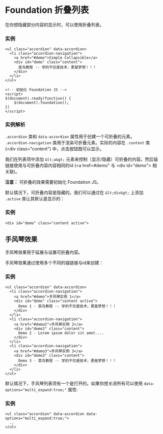 # Foundation 折叠列表

在你想隐藏部分内容的显示时，可以使用折叠列表。

### 实例

```
<ul class="accordion" data-accordion>
  <li class="accordion-navigation">
    <a href="#demo">Simple Collapsible</a>
    <div id="demo" class="content">
      菜鸟教程 -- 学的不仅是技术，更是梦想！！！
    </div>
  </li>
</ul>

<!-- 初始化 Foundation JS -->
<script>
$(document).ready(function() {
    $(document).foundation();
})
</script>
```

### 实例解析

`.accordion` 类和 `data-accordion` 属性用于创建一个可折叠的元素。 `.accordion-navigation` 类用于渲染可折叠元素。实际的内容在 `.content` 类 (&lt;div class="content") 中，点击按钮既可以显示。

我们在列表项中添加 `&lt;a&gt;` 元素来控制（显示/隐藏）可折叠的内容。然后锚链接使用与可折叠内容内容相同的id (&lt;a href=#demo" 与 &lt;div id="demo"&gt; 相关联)。

**注意：** 可折叠的效果需要初始化 Foundation JS。

默认情况下，可折叠内容是隐藏的。我们可以通过在 `&lt;div&gt;` 上添加 `.active` 类让其默认是显示的：

### 实例

```
<div id="demo" class="content active">
```

## 手风琴效果

手风琴效果用于延展与设置可折叠内容。

手风琴效果通过使用多个不同的锚链接与id来创建：

### 实例

```
<ul class="accordion" data-accordion>
  <li class="accordion-navigation">
    <a href="#demo">手风琴实例 1</a>
    <div id="demo" class="content active">
      Demo 1 - 菜鸟教程 -- 学的不仅是技术，更是梦想！！！
    </div>
  </li>
  <li class="accordion-navigation">
    <a href="#demo2">手风琴实例 2</a>
    <div id="demo2" class="content">
      Demo 2 - Lorem ipsum dolor sit amet....
    </div>
  </li>
  <li class="accordion-navigation">
    <a href="#demo3">手风琴实例 3</a>
    <div id="demo3" class="content">
      Demo 3 - 菜鸟教程 -- 学的不仅是技术，更是梦想！！！
    </div>
  </li>
</ul>
```

默认情况下，手风琴列表项有一个是打开的。如果你想关闭所有可以使用 `data-options="multi_expand:true;"` 属性:

### 实例

```
<ul class="accordion" data-accordion data-options="multi_expand:true;">
  ..
</ul>
```

